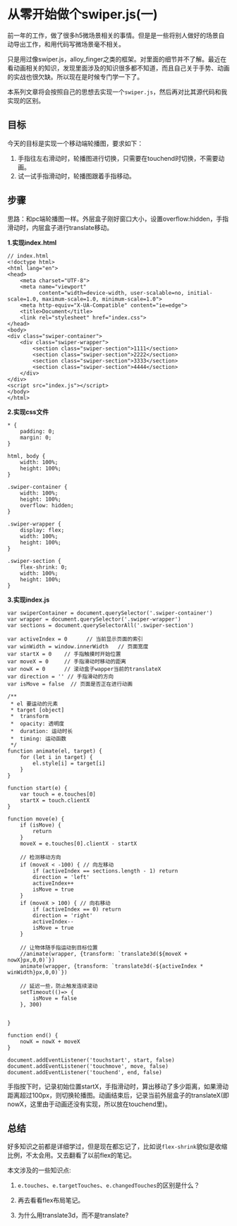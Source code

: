 # 从零开始做个swiper.js(一)

前一年的工作，做了很多h5微场景相关的事情。但是是一些将别人做好的场景自动导出工作，和用代码写微场景毫不相关。

只是用过像swiper.js，alloy_finger之类的框架。对里面的细节并不了解。最近在看动画相关的知识，发现里面涉及的知识很多都不知道，而且自己关于手势、动画的实战也很欠缺。所以现在是时候专门学一下了。

本系列文章将会按照自己的思想去实现一个`swiper.js`，然后再对比其源代码和我实现的区别。

## 目标

今天的目标是实现一个移动端轮播图，要求如下：

1. 手指往左右滑动时，轮播图进行切换，只需要在touchend时切换，不需要动画。
2. 试一试手指滑动时，轮播图跟着手指移动。

## 步骤

思路：和pc端轮播图一样。外层盒子刚好窗口大小，设置overflow:hidden，手指滑动时，内层盒子进行translate移动。

**1.实现index.html**

```
// index.html
<!doctype html>
<html lang="en">
<head>
    <meta charset="UTF-8">
    <meta name="viewport"
          content="width=device-width, user-scalable=no, initial-scale=1.0, maximum-scale=1.0, minimum-scale=1.0">
    <meta http-equiv="X-UA-Compatible" content="ie=edge">
    <title>Document</title>
    <link rel="stylesheet" href="index.css">
</head>
<body>
<div class="swiper-container">
    <div class="swiper-wrapper">
        <section class="swiper-section">1111</section>
        <section class="swiper-section">2222</section>
        <section class="swiper-section">3333</section>
        <section class="swiper-section">4444</section>
    </div>
</div>
<script src="index.js"></script>
</body>
</html>
```

**2.实现css文件**

```
* {
    padding: 0;
    margin: 0;
}

html, body {
    width: 100%;
    height: 100%;
}

.swiper-container {
    width: 100%;
    height: 100%;
    overflow: hidden;
}

.swiper-wrapper {
    display: flex;
    width: 100%;
    height: 100%;
}

.swiper-section {
    flex-shrink: 0;
    width: 100%;
    height: 100%;
}
```

**3.实现index.js**

```
var swiperContainer = document.querySelector('.swiper-container')
var wrapper = document.querySelector('.swiper-wrapper')
var sections = document.querySelectorAll('.swiper-section')

var activeIndex = 0      // 当前显示页面的索引
var winWidth = window.innerWidth   // 页面宽度
var startX = 0    // 手指触摸时开始位置
var moveX = 0     // 手指滑动时移动的距离
var nowX = 0      // 滚动盒子wapper当前的translateX
var direction = '' // 手指滑动的方向
var isMove = false  // 页面是否正在进行动画

/**
 * el 要运动的元素
 * target [object]
 *  transform
 *  opacity: 透明度
 *  duration: 运动时长
 *  timing: 运动函数
 */
function animate(el, target) {
	for (let i in target) {
		el.style[i] = target[i]
	}
}

function start(e) {
	var touch = e.touches[0]
	startX = touch.clientX
}

function move(e) {
	if (isMove) {
		return
	}
	moveX = e.touches[0].clientX - startX
	
	// 检测移动方向
	if (moveX < -100) { // 向左移动
		if (activeIndex == sections.length - 1) return
		direction = 'left'
		activeIndex++
		isMove = true
	}
	if (moveX > 100) { // 向右移动
		if (activeIndex == 0) return
		direction = 'right'
		activeIndex--
		isMove = true
	}
	
	// 让物体随手指运动到目标位置
	//animate(wrapper, {transform: `translate3d(${moveX + nowX}px,0,0)`})
	animate(wrapper, {transform: `translate3d(-${activeIndex * winWidth}px,0,0)`})
	
	// 延迟一些，防止触发连续滚动
	setTimeout(()=> {
		isMove = false
	}, 300)
	
	
}

function end() {
	nowX = nowX + moveX
}

document.addEventListener('touchstart', start, false)
document.addEventListener('touchmove', move, false)
document.addEventListener('touchend', end, false)
```

手指按下时，记录初始位置startX，手指滑动时，算出移动了多少距离，如果滑动距离超过100px，则切换轮播图。动画结束后，记录当前外层盒子的translateX(即nowX，这里由于动画还没有实现，所以放在touchend里)。

## 总结

好多知识之前都是详细学过，但是现在都忘记了，比如说`flex-shrink`貌似是收缩比例，不太会用。又去翻看了以前flex的笔记。

本文涉及的一些知识点:

1. `e.touches`、`e.targetTouches`、`e.changedTouches`的区别是什么？

2. 再去看看flex布局笔记。

3. 为什么用translate3d，而不是translate?


